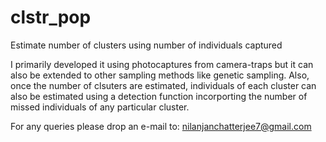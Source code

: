 # clstr_pop
Estimate number of clusters using number of individuals captured 

I primarily developed it using photocaptures from camera-traps but it can also be extended to other sampling methods like genetic sampling.
Also, once the number of clsuters are estimated, individuals of each cluster can also be estimated using a detection function incorporting the number of missed individuals of any particular cluster. 

For any queries please drop an e-mail to: nilanjanchatterjee7@gmail.com
